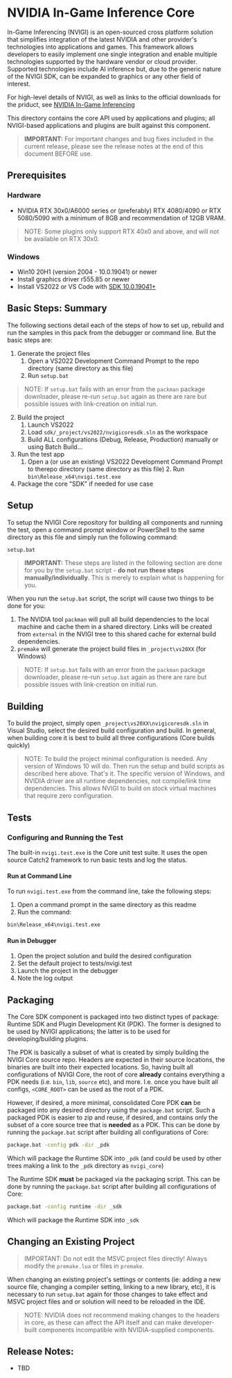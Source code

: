 # NVIDIA In-Game Inference Core

In-Game Inferencing (NVIGI) is an open-sourced cross platform solution that simplifies integration of the latest NVIDIA and other provider's technologies into applications and games. This framework allows developers to easily implement one single integration and enable multiple technologies supported by the hardware vendor or cloud provider. Supported technologies include AI inference but, due to the generic nature of the NVIGI SDK, can be expanded to graphics or any other field of interest.

For high-level details of NVIGI, as well as links to the official downloads for the priduct, see [NVIDIA In-Game Inferencing](https://developer.nvidia.com/rtx/in-game-inferencing)

This directory contains the core API used by applications and plugins; all NVIGI-based applications and plugins are built against this component.

> **IMPORTANT:**
> For important changes and bug fixes included in the current release, please see the release notes at the end of this document BEFORE use.

## Prerequisites

### Hardware

- NVIDIA RTX 30x0/A6000 series or (preferably) RTX 4080/4090 or RTX 5080/5090 with a minimum of 8GB and recommendation of 12GB VRAM.  

> NOTE: Some plugins only support RTX 40x0 and above, and will not be available on RTX 30x0.

### Windows

- Win10 20H1 (version 2004 - 10.0.19041) or newer
- Install graphics driver r555.85 or newer
- Install VS2022  or VS Code with [SDK 10.0.19041+](https://go.microsoft.com/fwlink/?linkid=2120843)

## Basic Steps: Summary

The following sections detail each of the steps of how to set up, rebuild and run the samples in this pack from the debugger or command line.  But the basic steps are:
1. Generate the project files
   1. Open a VS2022 Development Command Prompt to the repo directory (same directory as this file)
   2. Run `setup.bat`
> NOTE:
> If `setup.bat` fails with an error from the `packman` package downloader, please re-run `setup.bat` again as there are rare but possible issues with link-creation on initial run.


2. Build the project
   1. Launch VS2022
   2. Load `sdk/_project/vs2022/nvigicoresdk.sln` as the workspace
   3. Build ALL configurations (Debug, Release, Production) manually or using Batch Build...
3. Run the test app
   1. Open a (or use an existing) VS2022 Development Command Prompt to therepo directory (same directory as this file)
      2. Run `bin\Release_x64\nvigi.test.exe`
4. Package the core "SDK" if needed for use case

## Setup 

To setup the NVIGI Core repository for building all components and running the test, open a command prompt window or PowerShell to the same directory as this file and simply run the following command:

```sh
setup.bat
```

> **IMPORTANT:** 
> These steps are listed in the following section are done for you by the `setup.bat` script - **do not run these steps manually/individually**.  This is merely to explain what is happening for you.

When you run the `setup.bat` script, the script will cause two things to be done for you:

1. The NVIDIA tool `packman` will pull all build dependencies to the local machine and cache them in a shared directory.  Links will be created from `external` in the NVIGI tree to this shared cache for external build dependencies.
2. `premake` will generate the project build files in `_project\vs20XX` (for Windows)

> NOTE:
> If `setup.bat` fails with an error from the `packman` package downloader, please re-run `setup.bat` again as there are rare but possible issues with link-creation on initial run.

## Building

To build the project, simply open `_project\vs20XX\nvigicoresdk.sln` in Visual Studio, select the desired build configuration and build.  In general, when building core it is best to build all three configurations (Core builds quickly)

> NOTE: To build the project minimal configuration is needed. Any version of Windows 10 will do. Then
run the setup and build scripts as described here above. That's it. The specific version of Windows, and NVIDIA driver 
are all runtime dependencies, not compile/link time dependencies. This allows NVIGI to build on stock
virtual machines that require zero configuration.

## Tests

### Configuring and Running the Test

The built-in `nvigi.test.exe` is the Core unit test suite.  It uses the open source Catch2 framework to run basic tests and log the status.

#### Run at Command Line

To run `nvigi.test.exe` from the command line, take the following steps:

1. Open a command prompt in the same directory as this readme
2. Run the command:
```sh
bin\Release_x64\nvigi.test.exe
```

#### Run in Debugger

1. Open the project solution and build the desired configuration
2. Set the default project to tests/nvigi.test
3. Launch the project in the debugger
4. Note the log output

## Packaging

The Core SDK component is packaged into two distinct types of package: Runtime SDK and Plugin Development Kit (PDK).  The former is designed to be used by NVIGI applications; the latter is to be used for developing/building plugins.

The PDK is basically a subset of what is created by simply building the NVIGI Core source repo.  Headers are expected in their source locations, the binaries are built into their expected locations.  So, having built all configurations of NVIGI Core, the root of core **already** contains everything a PDK needs (i.e. `bin`, `lib`, `source` etc), and more.  I.e. once you have built all configs, `<CORE_ROOT>` can be used as the root of a PDK.

However, if desired, a more minimal, consolidated Core PDK **can** be packaged into any desired directory using the `package.bat` script.  Such a packaged PDK is easier to zip and reuse, if desired, and contains only the subset of a core source tree that is **needed** as a PDK.  This can be done by running the `package.bat` script after building all configurations of Core:
```sh
package.bat -config pdk -dir _pdk
```

Which will package the Runtime SDK into `_pdk` (and could be used by other trees making a link to the `_pdk` directory as `nvigi_core`)

The Runtime SDK **must** be packaged via the packaging script.  This can be done by running the `package.bat` script after building all configurations of Core:
```sh
package.bat -config runtime -dir _sdk
```

Which will package the Runtime SDK into `_sdk`

## Changing an Existing Project

> IMPORTANT: Do not edit the MSVC project files directly!  Always modify the `premake.lua` or files in `premake`.

When changing an existing project's settings or contents (ie: adding a new source file, changing a compiler setting, linking to a new library, etc), it is necessary to run `setup.bat` again for those changes to take effect and MSVC project files and or solution will need to be reloaded in the IDE.

> NOTE: NVIDIA does not recommend making changes to the headers in core, as these can affect the API itself and can make developer-built components incompatible with NVIDIA-supplied components.

## Release Notes:
- TBD 
